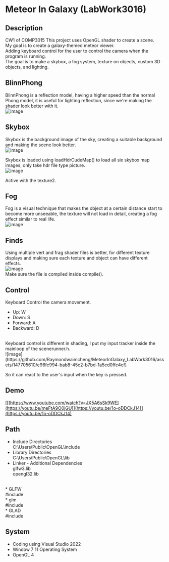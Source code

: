 # Meteor In Galaxy (LabWork3016)
## Description
  CW1 of COMP3015
  This project uses OpenGL shader to create a scene.<br />
  My goal is to create a galaxy-themed meteor viewer.<br />
  Adding keyboard control for the user to control the camera when the program is running.<br />
  The goal is to make a skybox, a fog system, texture on objects, custom 3D objects, and lighting.<br />

## BlinnPhong
BlinnPhong is a reflection model, having a higher speed than the normal Phong model, it is useful for lighting reflection, since we're making the shader look better with it. <br />
![image](https://github.com/Raymondwaimcheng/MeteorInGalaxy_LabWork3016/assets/147705610/3f9890e6-3fcc-44ac-9dcd-e38aa04fe9ce)


## Skybox
Skybox is the background image of the sky, creating a suitable background and making the scene look better.<br />
![image](https://github.com/Raymondwaimcheng/MeteorInGalaxy_LabWork3016/assets/147705610/0d5ac59e-1b8b-4060-9462-8978dca67989) <br />

Skybox is loaded using loadHdrCudeMap() to load all six skybox map images, only take hdr file type picture.<br />
![image](https://github.com/Raymondwaimcheng/MeteorInGalaxy_LabWork3016/assets/147705610/04d82b1b-2517-42f9-a890-8a298236cdf6) <br />

Active with the texture2.<br />

## Fog
Fog is a visual technique that makes the object at a certain distance start to become more unseeable, the texture will not load in detail, creating a fog effect similar to real life. <br />
![image](https://github.com/Raymondwaimcheng/MeteorInGalaxy_LabWork3016/assets/147705610/84880094-6886-494f-9c14-d701e0fed262) <br />

## Finds
Using multiple vert and frag shader files is better, for different texture displays and making sure each texture and object can have different effects.<br />
![image](https://github.com/Raymondwaimcheng/MeteorInGalaxy_LabWork3016/assets/147705610/d8b42d8b-d7fb-417b-94e2-a3b87fc7525c) <br />
Make sure the file is compiled inside compile(). <br />

## Control
Keyboard Control the camera movement.<br />
* Up:       W
* Down:     S
* Forward:  A
* Backward: D
<br />
Keyboard control is different in shading, I put my input tracker inside the mainloop of the scenerunner.h. <br />
![image](https://github.com/Raymondwaimcheng/MeteorInGalaxy_LabWork3016/assets/147705610/e96fc994-bab8-45c2-b7bd-1a5cd0ffc4cf) <br />

So it can react to the user's input when the key is pressed. <br />


## Demo
[[[https://www.youtube.com/watch?v=JX5A6sSk9WE](https://youtu.be/meFtA9O0jGU)](https://youtu.be/1o-oDDCkJ14)](https://youtu.be/1o-oDDCkJ14)

## Path
* Include Directories <br />
C:\Users\Public\OpenGL\include <br />
* Library Directories <br />
C:\Users\Public\OpenGL\lib <br />
* Linker - Additional Dependencies <br />
  glfw3.lib <br />
  opengl32.lib <br />
<br />
* GLFW <br />
#include<GLFW/glfw3.h> <br />
* glm <br />
#include<glm/glm/glm.hpp> <br />
* GLAD <br />
#include<glad/glad.h> <br />

## System
* Coding using Visual Studio 2022
* Window 7 11 Operating System
* OpenGL 4
